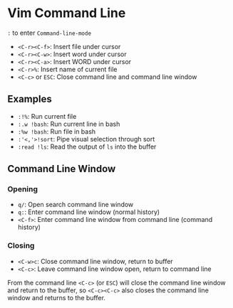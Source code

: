 # Vim Command Line

`:` to enter `Command-line-mode`

* `<C-r><C-f>`: Insert file under cursor
* `<C-r><C-w>`: Insert word under cursor
* `<C-r><C-a>`: Insert WORD under cursor
* `<C-r>%`: Insert name of current file
* `<C-c>` or `ESC`: Close command line and command line window

## Examples

- `:!%`: Run current file
- `:.w !bash`: Run current line in bash
- `:%w !bash`: Run file in bash
- `:'<,'>!sort`: Pipe visual selection through sort
- `:read !ls`: Read the output of `ls` into the buffer

## Command Line Window

### Opening

- `q/`: Open search command line window
- `q:`: Enter command line window (normal history)
- `<C-f>`: Enter command line window from command line (command history)

### Closing

- `<C-w>c`: Close command line window, return to buffer
- `<C-c>`: Leave command line window open, return to command line

From the command line `<C-c>` (or `ESC`) will close the command line window and return to the buffer, so `<C-c><C-c>` also closes the command line window and returns to the buffer.

